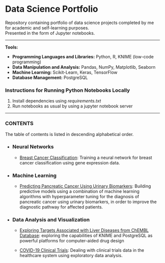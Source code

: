 # Data Science Portfolio

Repository containing portfolio of data science projects completed by me for academic and self-learning purposes.<br> 
Presented in the form of Jupyter notebooks.
<hr>

**Tools:**

- **Programming Languages and Libraries:** Python, R, KNIME (low-code programming)
- **Data Manipulation and Analysis:** Pandas, NumPy, Matplotlib, Seaborn
- **Machine Learning:** Scikit-Learn, Keras, TensorFlow
- **Database Management:** PostgreSQL

### Instructions for Running Python Notebooks Locally

1. Install dependencies using *requirements.txt* <br>
2. Run notebooks as usual by using a jupyter notebook server
<hr>

### CONTENTS

The table of contents is listed in descending alphabetical order. 

 - ### Neural Networks <br> 

     - [Breast Cancer Classification](https://github.com/arjeta-rushiti/data-science-portfolio/tree/main/breast_cancer_gene_expression): Training a neural network for breast cancer classification using gene expression data.
     
 - ### Machine Learning <br>
 
     - [Predicting Pancreatic Cancer Using Urinary Biomarkers](https://github.com/arjeta-rushiti/data-science-portfolio/tree/main/pancreatic_cancer_urinary_biomarkers): Building predictive models using a combination of machine learning algorithms with hyperparameter tuning for the diagnosis of pancreatic cancer using urinary biomarkers, in order to improve the diagnostic pathway for affected patients.

 - ### Data Analysis and Visualization <br> 
      
      - [Exploring Targets Associated with Liver Diseases from ChEMBL Database](https://github.com/arjeta-rushiti/data-science-portfolio/tree/main/targets_liver_chembl): exploring the capabilities of KNIME and PostgreSQL as powerful platforms for computer-aided drug design
  
      - [COVID-19 Clinical Trials](https://github.com/arjeta-rushiti/data-science-portfolio/tree/main/covid19_clinical_trials): Dealing with clinical trials data in the healthcare system using exploratory data analysis.
